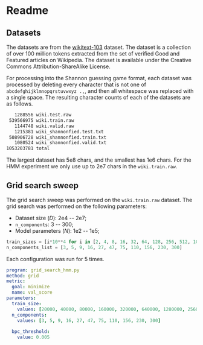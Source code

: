 # Readme

## Datasets

The datasets are from the [wikitext-103](https://blog.einstein.ai/the-wikitext-long-term-dependency-language-modeling-dataset/) dataset. The dataset is a collection of over 100 million tokens extracted from the set of verified Good and Featured articles on Wikipedia. The dataset is available under the Creative Commons Attribution-ShareAlike License.

For processing into the Shannon guessing game format, each dataset was processed by deleting every character that is not one of `abcdefghijklmnopqrstuvwxyz .,`, and then all whitespace was replaced with a single space. The resulting character counts of each of the datasets are as follows.

```txt
   1288556 wiki.test.raw
 539566975 wiki.train.raw
   1144748 wiki.valid.raw
   1215381 wiki_shannonfied.test.txt
 508906728 wiki_shannonfied.train.txt
   1080524 wiki_shannonfied.valid.txt
1053203781 total
```

The largest dataset has 5e8 chars, and the smallest has 1e6 chars. For the HMM experiment we only use up to 2e7 chars in the `wiki.train.raw`.

## Grid search sweep

The grid search sweep was performed on the `wiki.train.raw` dataset. The grid search was performed on the following parameters:

* Dataset size ($D$): 2e4 -- 2e7;
* `n_components`: 3 -- 300;
* Model parameters ($N$): 1e2 -- 1e5;

```python
train_sizes = [i*10**4 for i in [2, 4, 8, 16, 32, 64, 128, 256, 512, 1024, 2048]]
n_components_list = [3, 5, 9, 16, 27, 47, 75, 110, 156, 230, 300]
```

Each configuration was run for 5 times.

```yml
program: grid_search_hmm.py
method: grid
metric:
  goal: minimize
  name: val_score
parameters:
  train_size: 
    values: [20000, 40000, 80000, 160000, 320000, 640000, 1280000, 2560000, 5120000, 10240000, 20480000]
  n_components:
    values: [3, 5, 9, 16, 27, 47, 75, 110, 156, 230, 300]
  
  bpc_threshold:
    value: 0.005
```